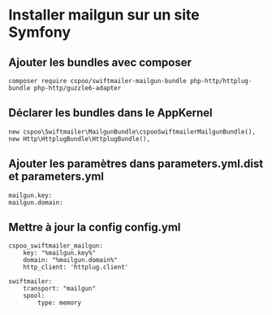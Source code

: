 # Installer mailgun sur un site Symfony
## Ajouter les bundles avec composer
`composer require cspoo/swiftmailer-mailgun-bundle php-http/httplug-bundle php-http/guzzle6-adapter`

## Déclarer les bundles dans le AppKernel
	new cspoo\Swiftmailer\MailgunBundle\cspooSwiftmailerMailgunBundle(),
	new Http\HttplugBundle\HttplugBundle(),

## Ajouter les paramètres dans parameters.yml.dist et parameters.yml
    mailgun.key:
    mailgun.domain:

## Mettre à jour la config config.yml
	cspoo_swiftmailer_mailgun:
	    key: "%mailgun.key%"
	    domain: "%mailgun.domain%"
	    http_client: 'httplug.client'
	
	swiftmailer:
	    transport: "mailgun"
	    spool:
	        type: memory

